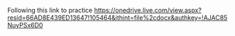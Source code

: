 Following this link to practice https://onedrive.live.com/view.aspx?resid=66AD8E439ED13647!105464&ithint=file%2cdocx&authkey=!AJAC85NuyPSx6D0
